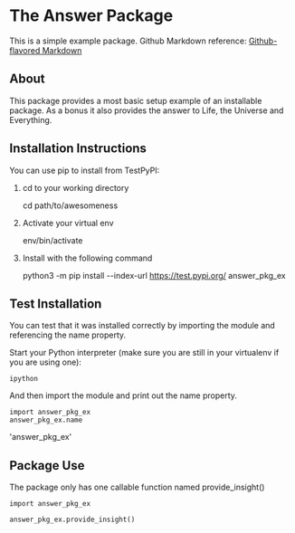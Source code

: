 # The Answer Package

This is a simple example package. 
Github Markdown reference:
[Github-flavored Markdown](https://guides.github.com/features/mastering-markdown/)


## About

This package provides a most basic setup example of an installable package.  As a bonus it also provides the answer to Life, the Universe and Everything.


## Installation Instructions

You can use pip to install from TestPyPI:

1. cd to your working directory

    cd path/to/awesomeness

2. Activate your virtual env

    env/bin/activate

3. Install with the following command

    python3 -m pip install --index-url https://test.pypi.org/ answer_pkg_ex


## Test Installation

You can test that it was installed correctly by importing the module and referencing the name property.

Start your Python interpreter (make sure you are still in your virtualenv if you are using one):

    ipython

And then import the module and print out the name property.

    import answer_pkg_ex
    answer_pkg_ex.name

'answer_pkg_ex'

## Package Use

The package only has one callable function named provide_insight()

    import answer_pkg_ex

    answer_pkg_ex.provide_insight()